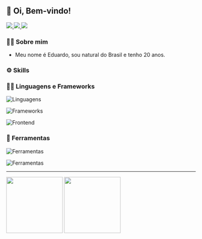 ## 👋 Oi, Bem-vindo!

<div>
  <a href="https://www.linkedin.com/in/eduardo-braga-aa0aa922b/"> <img src="https://img.shields.io/badge/-Linkedin-%230077B5?style=for-the-badge&logo=linkedin&logoColor=white"> </a>
  <a href="https://eusoueduardobraga.vercel.app/"> <img src="https://img.shields.io/badge/Portfólio-4285F4?style=for-the-badge&amp;logo=read-the-docs&amp;logoColor=white"> </a>
  <a href="mailto:eduardo.braga467@gmail.com"> <img src="https://img.shields.io/badge/Gmail-D14836?style=for-the-badge&logo=gmail&logoColor=white"> </a>
</div>


### 🙋‍♂️ Sobre mim

- Meu nome é Eduardo, sou natural do Brasil e tenho 20 anos.


### ⚙ Skills

### 👨‍💻 Linguagens e Frameworks

![Linguagens](https://skillicons.dev/icons?i=java,javascript,typescript,python)

![Frameworks](https://skillicons.dev/icons?i=nodejs,spring)

![Frontend](https://skillicons.dev/icons?i=html,css,bootstrap,react)


### 🔧 Ferramentas

![Ferramentas](https://skillicons.dev/icons?i=idea,eclipse,vscode)

![Ferramentas](https://skillicons.dev/icons?i=vite,maven,git)

---

<div style="display: inline_block">
  <img height="150em" src="https://github-readme-stats.vercel.app/api?username=EduuBraga&show_icons=true&theme=tokyonight">  
  <img height="150em" src="https://github-readme-stats.vercel.app/api/top-langs/?username=EduuBraga&layout=compact&theme=tokyonight">
</div>
